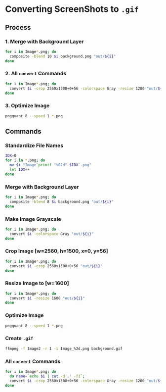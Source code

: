 # Converting ScreenShots to `.gif`

## Process

### 1. Merge with Background Layer
```bash
for i in Image*.png; do
  composite -blend 10 $i background.png "out/${i}"
done
```

### 2. All `convert` Commands
```bash
for i in Image*.png; do
  convert $i -crop 2560x1500+0+56 -colorspace Gray -resize 1200 "out/${i}"
done
```

### 3. Optimize Image
```bash
pngquant 8 --speed 1 *.png 
```

## Commands

### Standardize File Names
```bash
IDX=0
for i in *.png; do
  mv $i "Image`printf "%02d" $IDX`.png"
  let IDX++
done
```

### Merge with Background Layer
```bash
for i in Image*.png; do
  composite -blend 8 $i background.png "out/${i}"
done
```

### Make Image Grayscale
```bash
for i in Image*.png; do
  convert $i -colorspace Gray "out/${i}"
done
```

### Crop Image [w=2560, h=1500, x=0, y=56]
```bash
for i in Image*.png; do
  convert $i -crop 2560x1500+0+56 "out/${i}"
done
```

### Resize Image to [w=1600]
```bash
for i in Image*.png; do
  convert $i -resize 1600 "out/${i}"
done
```

### Optimize Image
```bash
pngquant 8 --speed 1 *.png 
```

### Create `.gif`
```bash
ffmpeg -f Image2 -r 1 -i Image_%2d.png background.gif
```

### All `convert` Commands
```bash
for i in Image*.png; do
  do name=`echo $i | cut -d'.' -f1`;
  convert $i -crop 2560x1500+0+56 -colorspace Gray -resize 1200 "out/${i}"
done
```

